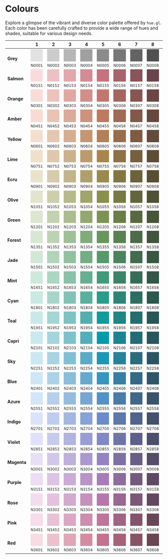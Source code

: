 # Colours

Explore a glimpse of the vibrant and diverse color palette offered by `hue.gl`. Each color has been carefully crafted to provide a wide range of hues and shades, suitable for various design needs.

<center>

|      | 1    | 2    | 3    | 4    | 5    | 6    | 7    | 8    | 9    |
| ---- | ---- | ---- | ---- | ---- | ---- | ---- | ---- | ---- | ---- |
| **Grey** |  <img src="https://raw.githubusercontent.com/scape-agency/hue.gl/main/dist/png/swatch/N0001.png" alt="N0001"><small>N0001</small> |  <img src="https://raw.githubusercontent.com/scape-agency/hue.gl/main/dist/png/swatch/N0002.png" alt="N0002"><small>N0002</small> |  <img src="https://raw.githubusercontent.com/scape-agency/hue.gl/main/dist/png/swatch/N0003.png" alt="N0003"><small>N0003</small> |  <img src="https://raw.githubusercontent.com/scape-agency/hue.gl/main/dist/png/swatch/N0004.png" alt="N0004"><small>N0004</small> |  <img src="https://raw.githubusercontent.com/scape-agency/hue.gl/main/dist/png/swatch/N0005.png" alt="N0005"><small>N0005</small> |  <img src="https://raw.githubusercontent.com/scape-agency/hue.gl/main/dist/png/swatch/N0006.png" alt="N0006"><small>N0006</small> |  <img src="https://raw.githubusercontent.com/scape-agency/hue.gl/main/dist/png/swatch/N0007.png" alt="N0007"><small>N0007</small> |  <img src="https://raw.githubusercontent.com/scape-agency/hue.gl/main/dist/png/swatch/N0008.png" alt="N0008"><small>N0008</small> |  <img src="https://raw.githubusercontent.com/scape-agency/hue.gl/main/dist/png/swatch/N0009.png" alt="N0009"><small>N0009</small> |
| **Salmon** |  <img src="https://raw.githubusercontent.com/scape-agency/hue.gl/main/dist/png/swatch/N0151.png" alt="N0151"><small>N0151</small> |  <img src="https://raw.githubusercontent.com/scape-agency/hue.gl/main/dist/png/swatch/N0152.png" alt="N0152"><small>N0152</small> |  <img src="https://raw.githubusercontent.com/scape-agency/hue.gl/main/dist/png/swatch/N0153.png" alt="N0153"><small>N0153</small> |  <img src="https://raw.githubusercontent.com/scape-agency/hue.gl/main/dist/png/swatch/N0154.png" alt="N0154"><small>N0154</small> |  <img src="https://raw.githubusercontent.com/scape-agency/hue.gl/main/dist/png/swatch/N0155.png" alt="N0155"><small>N0155</small> |  <img src="https://raw.githubusercontent.com/scape-agency/hue.gl/main/dist/png/swatch/N0156.png" alt="N0156"><small>N0156</small> |  <img src="https://raw.githubusercontent.com/scape-agency/hue.gl/main/dist/png/swatch/N0157.png" alt="N0157"><small>N0157</small> |  <img src="https://raw.githubusercontent.com/scape-agency/hue.gl/main/dist/png/swatch/N0158.png" alt="N0158"><small>N0158</small> |  <img src="https://raw.githubusercontent.com/scape-agency/hue.gl/main/dist/png/swatch/N0159.png" alt="N0159"><small>N0159</small> |
| **Orange** |  <img src="https://raw.githubusercontent.com/scape-agency/hue.gl/main/dist/png/swatch/N0301.png" alt="N0301"><small>N0301</small> |  <img src="https://raw.githubusercontent.com/scape-agency/hue.gl/main/dist/png/swatch/N0302.png" alt="N0302"><small>N0302</small> |  <img src="https://raw.githubusercontent.com/scape-agency/hue.gl/main/dist/png/swatch/N0303.png" alt="N0303"><small>N0303</small> |  <img src="https://raw.githubusercontent.com/scape-agency/hue.gl/main/dist/png/swatch/N0304.png" alt="N0304"><small>N0304</small> |  <img src="https://raw.githubusercontent.com/scape-agency/hue.gl/main/dist/png/swatch/N0305.png" alt="N0305"><small>N0305</small> |  <img src="https://raw.githubusercontent.com/scape-agency/hue.gl/main/dist/png/swatch/N0306.png" alt="N0306"><small>N0306</small> |  <img src="https://raw.githubusercontent.com/scape-agency/hue.gl/main/dist/png/swatch/N0307.png" alt="N0307"><small>N0307</small> |  <img src="https://raw.githubusercontent.com/scape-agency/hue.gl/main/dist/png/swatch/N0308.png" alt="N0308"><small>N0308</small> |  <img src="https://raw.githubusercontent.com/scape-agency/hue.gl/main/dist/png/swatch/N0309.png" alt="N0309"><small>N0309</small> |
| **Amber** |  <img src="https://raw.githubusercontent.com/scape-agency/hue.gl/main/dist/png/swatch/N0451.png" alt="N0451"><small>N0451</small> |  <img src="https://raw.githubusercontent.com/scape-agency/hue.gl/main/dist/png/swatch/N0452.png" alt="N0452"><small>N0452</small> |  <img src="https://raw.githubusercontent.com/scape-agency/hue.gl/main/dist/png/swatch/N0453.png" alt="N0453"><small>N0453</small> |  <img src="https://raw.githubusercontent.com/scape-agency/hue.gl/main/dist/png/swatch/N0454.png" alt="N0454"><small>N0454</small> |  <img src="https://raw.githubusercontent.com/scape-agency/hue.gl/main/dist/png/swatch/N0455.png" alt="N0455"><small>N0455</small> |  <img src="https://raw.githubusercontent.com/scape-agency/hue.gl/main/dist/png/swatch/N0456.png" alt="N0456"><small>N0456</small> |  <img src="https://raw.githubusercontent.com/scape-agency/hue.gl/main/dist/png/swatch/N0457.png" alt="N0457"><small>N0457</small> |  <img src="https://raw.githubusercontent.com/scape-agency/hue.gl/main/dist/png/swatch/N0458.png" alt="N0458"><small>N0458</small> |  <img src="https://raw.githubusercontent.com/scape-agency/hue.gl/main/dist/png/swatch/N0459.png" alt="N0459"><small>N0459</small> |
| **Yellow** |  <img src="https://raw.githubusercontent.com/scape-agency/hue.gl/main/dist/png/swatch/N0601.png" alt="N0601"><small>N0601</small> |  <img src="https://raw.githubusercontent.com/scape-agency/hue.gl/main/dist/png/swatch/N0602.png" alt="N0602"><small>N0602</small> |  <img src="https://raw.githubusercontent.com/scape-agency/hue.gl/main/dist/png/swatch/N0603.png" alt="N0603"><small>N0603</small> |  <img src="https://raw.githubusercontent.com/scape-agency/hue.gl/main/dist/png/swatch/N0604.png" alt="N0604"><small>N0604</small> |  <img src="https://raw.githubusercontent.com/scape-agency/hue.gl/main/dist/png/swatch/N0605.png" alt="N0605"><small>N0605</small> |  <img src="https://raw.githubusercontent.com/scape-agency/hue.gl/main/dist/png/swatch/N0606.png" alt="N0606"><small>N0606</small> |  <img src="https://raw.githubusercontent.com/scape-agency/hue.gl/main/dist/png/swatch/N0607.png" alt="N0607"><small>N0607</small> |  <img src="https://raw.githubusercontent.com/scape-agency/hue.gl/main/dist/png/swatch/N0608.png" alt="N0608"><small>N0608</small> |  <img src="https://raw.githubusercontent.com/scape-agency/hue.gl/main/dist/png/swatch/N0609.png" alt="N0609"><small>N0609</small> |
| **Lime** |  <img src="https://raw.githubusercontent.com/scape-agency/hue.gl/main/dist/png/swatch/N0751.png" alt="N0751"><small>N0751</small> |  <img src="https://raw.githubusercontent.com/scape-agency/hue.gl/main/dist/png/swatch/N0752.png" alt="N0752"><small>N0752</small> |  <img src="https://raw.githubusercontent.com/scape-agency/hue.gl/main/dist/png/swatch/N0753.png" alt="N0753"><small>N0753</small> |  <img src="https://raw.githubusercontent.com/scape-agency/hue.gl/main/dist/png/swatch/N0754.png" alt="N0754"><small>N0754</small> |  <img src="https://raw.githubusercontent.com/scape-agency/hue.gl/main/dist/png/swatch/N0755.png" alt="N0755"><small>N0755</small> |  <img src="https://raw.githubusercontent.com/scape-agency/hue.gl/main/dist/png/swatch/N0756.png" alt="N0756"><small>N0756</small> |  <img src="https://raw.githubusercontent.com/scape-agency/hue.gl/main/dist/png/swatch/N0757.png" alt="N0757"><small>N0757</small> |  <img src="https://raw.githubusercontent.com/scape-agency/hue.gl/main/dist/png/swatch/N0758.png" alt="N0758"><small>N0758</small> |  <img src="https://raw.githubusercontent.com/scape-agency/hue.gl/main/dist/png/swatch/N0759.png" alt="N0759"><small>N0759</small> |
| **Ecru** |  <img src="https://raw.githubusercontent.com/scape-agency/hue.gl/main/dist/png/swatch/N0901.png" alt="N0901"><small>N0901</small> |  <img src="https://raw.githubusercontent.com/scape-agency/hue.gl/main/dist/png/swatch/N0902.png" alt="N0902"><small>N0902</small> |  <img src="https://raw.githubusercontent.com/scape-agency/hue.gl/main/dist/png/swatch/N0903.png" alt="N0903"><small>N0903</small> |  <img src="https://raw.githubusercontent.com/scape-agency/hue.gl/main/dist/png/swatch/N0904.png" alt="N0904"><small>N0904</small> |  <img src="https://raw.githubusercontent.com/scape-agency/hue.gl/main/dist/png/swatch/N0905.png" alt="N0905"><small>N0905</small> |  <img src="https://raw.githubusercontent.com/scape-agency/hue.gl/main/dist/png/swatch/N0906.png" alt="N0906"><small>N0906</small> |  <img src="https://raw.githubusercontent.com/scape-agency/hue.gl/main/dist/png/swatch/N0907.png" alt="N0907"><small>N0907</small> |  <img src="https://raw.githubusercontent.com/scape-agency/hue.gl/main/dist/png/swatch/N0908.png" alt="N0908"><small>N0908</small> |  <img src="https://raw.githubusercontent.com/scape-agency/hue.gl/main/dist/png/swatch/N0909.png" alt="N0909"><small>N0909</small> |
| **Olive** |  <img src="https://raw.githubusercontent.com/scape-agency/hue.gl/main/dist/png/swatch/N1051.png" alt="N1051"><small>N1051</small> |  <img src="https://raw.githubusercontent.com/scape-agency/hue.gl/main/dist/png/swatch/N1052.png" alt="N1052"><small>N1052</small> |  <img src="https://raw.githubusercontent.com/scape-agency/hue.gl/main/dist/png/swatch/N1053.png" alt="N1053"><small>N1053</small> |  <img src="https://raw.githubusercontent.com/scape-agency/hue.gl/main/dist/png/swatch/N1054.png" alt="N1054"><small>N1054</small> |  <img src="https://raw.githubusercontent.com/scape-agency/hue.gl/main/dist/png/swatch/N1055.png" alt="N1055"><small>N1055</small> |  <img src="https://raw.githubusercontent.com/scape-agency/hue.gl/main/dist/png/swatch/N1056.png" alt="N1056"><small>N1056</small> |  <img src="https://raw.githubusercontent.com/scape-agency/hue.gl/main/dist/png/swatch/N1057.png" alt="N1057"><small>N1057</small> |  <img src="https://raw.githubusercontent.com/scape-agency/hue.gl/main/dist/png/swatch/N1058.png" alt="N1058"><small>N1058</small> |  <img src="https://raw.githubusercontent.com/scape-agency/hue.gl/main/dist/png/swatch/N1059.png" alt="N1059"><small>N1059</small> |
| **Green** |  <img src="https://raw.githubusercontent.com/scape-agency/hue.gl/main/dist/png/swatch/N1201.png" alt="N1201"><small>N1201</small> |  <img src="https://raw.githubusercontent.com/scape-agency/hue.gl/main/dist/png/swatch/N1202.png" alt="N1202"><small>N1202</small> |  <img src="https://raw.githubusercontent.com/scape-agency/hue.gl/main/dist/png/swatch/N1203.png" alt="N1203"><small>N1203</small> |  <img src="https://raw.githubusercontent.com/scape-agency/hue.gl/main/dist/png/swatch/N1204.png" alt="N1204"><small>N1204</small> |  <img src="https://raw.githubusercontent.com/scape-agency/hue.gl/main/dist/png/swatch/N1205.png" alt="N1205"><small>N1205</small> |  <img src="https://raw.githubusercontent.com/scape-agency/hue.gl/main/dist/png/swatch/N1206.png" alt="N1206"><small>N1206</small> |  <img src="https://raw.githubusercontent.com/scape-agency/hue.gl/main/dist/png/swatch/N1207.png" alt="N1207"><small>N1207</small> |  <img src="https://raw.githubusercontent.com/scape-agency/hue.gl/main/dist/png/swatch/N1208.png" alt="N1208"><small>N1208</small> |  <img src="https://raw.githubusercontent.com/scape-agency/hue.gl/main/dist/png/swatch/N1209.png" alt="N1209"><small>N1209</small> |
| **Forest** |  <img src="https://raw.githubusercontent.com/scape-agency/hue.gl/main/dist/png/swatch/N1351.png" alt="N1351"><small>N1351</small> |  <img src="https://raw.githubusercontent.com/scape-agency/hue.gl/main/dist/png/swatch/N1352.png" alt="N1352"><small>N1352</small> |  <img src="https://raw.githubusercontent.com/scape-agency/hue.gl/main/dist/png/swatch/N1353.png" alt="N1353"><small>N1353</small> |  <img src="https://raw.githubusercontent.com/scape-agency/hue.gl/main/dist/png/swatch/N1354.png" alt="N1354"><small>N1354</small> |  <img src="https://raw.githubusercontent.com/scape-agency/hue.gl/main/dist/png/swatch/N1355.png" alt="N1355"><small>N1355</small> |  <img src="https://raw.githubusercontent.com/scape-agency/hue.gl/main/dist/png/swatch/N1356.png" alt="N1356"><small>N1356</small> |  <img src="https://raw.githubusercontent.com/scape-agency/hue.gl/main/dist/png/swatch/N1357.png" alt="N1357"><small>N1357</small> |  <img src="https://raw.githubusercontent.com/scape-agency/hue.gl/main/dist/png/swatch/N1358.png" alt="N1358"><small>N1358</small> |  <img src="https://raw.githubusercontent.com/scape-agency/hue.gl/main/dist/png/swatch/N1359.png" alt="N1359"><small>N1359</small> |
| **Jade** |  <img src="https://raw.githubusercontent.com/scape-agency/hue.gl/main/dist/png/swatch/N1501.png" alt="N1501"><small>N1501</small> |  <img src="https://raw.githubusercontent.com/scape-agency/hue.gl/main/dist/png/swatch/N1502.png" alt="N1502"><small>N1502</small> |  <img src="https://raw.githubusercontent.com/scape-agency/hue.gl/main/dist/png/swatch/N1503.png" alt="N1503"><small>N1503</small> |  <img src="https://raw.githubusercontent.com/scape-agency/hue.gl/main/dist/png/swatch/N1504.png" alt="N1504"><small>N1504</small> |  <img src="https://raw.githubusercontent.com/scape-agency/hue.gl/main/dist/png/swatch/N1505.png" alt="N1505"><small>N1505</small> |  <img src="https://raw.githubusercontent.com/scape-agency/hue.gl/main/dist/png/swatch/N1506.png" alt="N1506"><small>N1506</small> |  <img src="https://raw.githubusercontent.com/scape-agency/hue.gl/main/dist/png/swatch/N1507.png" alt="N1507"><small>N1507</small> |  <img src="https://raw.githubusercontent.com/scape-agency/hue.gl/main/dist/png/swatch/N1508.png" alt="N1508"><small>N1508</small> |  <img src="https://raw.githubusercontent.com/scape-agency/hue.gl/main/dist/png/swatch/N1509.png" alt="N1509"><small>N1509</small> |
| **Mint** |  <img src="https://raw.githubusercontent.com/scape-agency/hue.gl/main/dist/png/swatch/N1651.png" alt="N1651"><small>N1651</small> |  <img src="https://raw.githubusercontent.com/scape-agency/hue.gl/main/dist/png/swatch/N1652.png" alt="N1652"><small>N1652</small> |  <img src="https://raw.githubusercontent.com/scape-agency/hue.gl/main/dist/png/swatch/N1653.png" alt="N1653"><small>N1653</small> |  <img src="https://raw.githubusercontent.com/scape-agency/hue.gl/main/dist/png/swatch/N1654.png" alt="N1654"><small>N1654</small> |  <img src="https://raw.githubusercontent.com/scape-agency/hue.gl/main/dist/png/swatch/N1655.png" alt="N1655"><small>N1655</small> |  <img src="https://raw.githubusercontent.com/scape-agency/hue.gl/main/dist/png/swatch/N1656.png" alt="N1656"><small>N1656</small> |  <img src="https://raw.githubusercontent.com/scape-agency/hue.gl/main/dist/png/swatch/N1657.png" alt="N1657"><small>N1657</small> |  <img src="https://raw.githubusercontent.com/scape-agency/hue.gl/main/dist/png/swatch/N1658.png" alt="N1658"><small>N1658</small> |  <img src="https://raw.githubusercontent.com/scape-agency/hue.gl/main/dist/png/swatch/N1659.png" alt="N1659"><small>N1659</small> |
| **Cyan** |  <img src="https://raw.githubusercontent.com/scape-agency/hue.gl/main/dist/png/swatch/N1801.png" alt="N1801"><small>N1801</small> |  <img src="https://raw.githubusercontent.com/scape-agency/hue.gl/main/dist/png/swatch/N1802.png" alt="N1802"><small>N1802</small> |  <img src="https://raw.githubusercontent.com/scape-agency/hue.gl/main/dist/png/swatch/N1803.png" alt="N1803"><small>N1803</small> |  <img src="https://raw.githubusercontent.com/scape-agency/hue.gl/main/dist/png/swatch/N1804.png" alt="N1804"><small>N1804</small> |  <img src="https://raw.githubusercontent.com/scape-agency/hue.gl/main/dist/png/swatch/N1805.png" alt="N1805"><small>N1805</small> |  <img src="https://raw.githubusercontent.com/scape-agency/hue.gl/main/dist/png/swatch/N1806.png" alt="N1806"><small>N1806</small> |  <img src="https://raw.githubusercontent.com/scape-agency/hue.gl/main/dist/png/swatch/N1807.png" alt="N1807"><small>N1807</small> |  <img src="https://raw.githubusercontent.com/scape-agency/hue.gl/main/dist/png/swatch/N1808.png" alt="N1808"><small>N1808</small> |  <img src="https://raw.githubusercontent.com/scape-agency/hue.gl/main/dist/png/swatch/N1809.png" alt="N1809"><small>N1809</small> |
| **Teal** |  <img src="https://raw.githubusercontent.com/scape-agency/hue.gl/main/dist/png/swatch/N1951.png" alt="N1951"><small>N1951</small> |  <img src="https://raw.githubusercontent.com/scape-agency/hue.gl/main/dist/png/swatch/N1952.png" alt="N1952"><small>N1952</small> |  <img src="https://raw.githubusercontent.com/scape-agency/hue.gl/main/dist/png/swatch/N1953.png" alt="N1953"><small>N1953</small> |  <img src="https://raw.githubusercontent.com/scape-agency/hue.gl/main/dist/png/swatch/N1954.png" alt="N1954"><small>N1954</small> |  <img src="https://raw.githubusercontent.com/scape-agency/hue.gl/main/dist/png/swatch/N1955.png" alt="N1955"><small>N1955</small> |  <img src="https://raw.githubusercontent.com/scape-agency/hue.gl/main/dist/png/swatch/N1956.png" alt="N1956"><small>N1956</small> |  <img src="https://raw.githubusercontent.com/scape-agency/hue.gl/main/dist/png/swatch/N1957.png" alt="N1957"><small>N1957</small> |  <img src="https://raw.githubusercontent.com/scape-agency/hue.gl/main/dist/png/swatch/N1958.png" alt="N1958"><small>N1958</small> |  <img src="https://raw.githubusercontent.com/scape-agency/hue.gl/main/dist/png/swatch/N1959.png" alt="N1959"><small>N1959</small> |
| **Capri** |  <img src="https://raw.githubusercontent.com/scape-agency/hue.gl/main/dist/png/swatch/N2101.png" alt="N2101"><small>N2101</small> |  <img src="https://raw.githubusercontent.com/scape-agency/hue.gl/main/dist/png/swatch/N2102.png" alt="N2102"><small>N2102</small> |  <img src="https://raw.githubusercontent.com/scape-agency/hue.gl/main/dist/png/swatch/N2103.png" alt="N2103"><small>N2103</small> |  <img src="https://raw.githubusercontent.com/scape-agency/hue.gl/main/dist/png/swatch/N2104.png" alt="N2104"><small>N2104</small> |  <img src="https://raw.githubusercontent.com/scape-agency/hue.gl/main/dist/png/swatch/N2105.png" alt="N2105"><small>N2105</small> |  <img src="https://raw.githubusercontent.com/scape-agency/hue.gl/main/dist/png/swatch/N2106.png" alt="N2106"><small>N2106</small> |  <img src="https://raw.githubusercontent.com/scape-agency/hue.gl/main/dist/png/swatch/N2107.png" alt="N2107"><small>N2107</small> |  <img src="https://raw.githubusercontent.com/scape-agency/hue.gl/main/dist/png/swatch/N2108.png" alt="N2108"><small>N2108</small> |  <img src="https://raw.githubusercontent.com/scape-agency/hue.gl/main/dist/png/swatch/N2109.png" alt="N2109"><small>N2109</small> |
| **Sky** |  <img src="https://raw.githubusercontent.com/scape-agency/hue.gl/main/dist/png/swatch/N2251.png" alt="N2251"><small>N2251</small> |  <img src="https://raw.githubusercontent.com/scape-agency/hue.gl/main/dist/png/swatch/N2252.png" alt="N2252"><small>N2252</small> |  <img src="https://raw.githubusercontent.com/scape-agency/hue.gl/main/dist/png/swatch/N2253.png" alt="N2253"><small>N2253</small> |  <img src="https://raw.githubusercontent.com/scape-agency/hue.gl/main/dist/png/swatch/N2254.png" alt="N2254"><small>N2254</small> |  <img src="https://raw.githubusercontent.com/scape-agency/hue.gl/main/dist/png/swatch/N2255.png" alt="N2255"><small>N2255</small> |  <img src="https://raw.githubusercontent.com/scape-agency/hue.gl/main/dist/png/swatch/N2256.png" alt="N2256"><small>N2256</small> |  <img src="https://raw.githubusercontent.com/scape-agency/hue.gl/main/dist/png/swatch/N2257.png" alt="N2257"><small>N2257</small> |  <img src="https://raw.githubusercontent.com/scape-agency/hue.gl/main/dist/png/swatch/N2258.png" alt="N2258"><small>N2258</small> |  <img src="https://raw.githubusercontent.com/scape-agency/hue.gl/main/dist/png/swatch/N2259.png" alt="N2259"><small>N2259</small> |
| **Blue** |  <img src="https://raw.githubusercontent.com/scape-agency/hue.gl/main/dist/png/swatch/N2401.png" alt="N2401"><small>N2401</small> |  <img src="https://raw.githubusercontent.com/scape-agency/hue.gl/main/dist/png/swatch/N2402.png" alt="N2402"><small>N2402</small> |  <img src="https://raw.githubusercontent.com/scape-agency/hue.gl/main/dist/png/swatch/N2403.png" alt="N2403"><small>N2403</small> |  <img src="https://raw.githubusercontent.com/scape-agency/hue.gl/main/dist/png/swatch/N2404.png" alt="N2404"><small>N2404</small> |  <img src="https://raw.githubusercontent.com/scape-agency/hue.gl/main/dist/png/swatch/N2405.png" alt="N2405"><small>N2405</small> |  <img src="https://raw.githubusercontent.com/scape-agency/hue.gl/main/dist/png/swatch/N2406.png" alt="N2406"><small>N2406</small> |  <img src="https://raw.githubusercontent.com/scape-agency/hue.gl/main/dist/png/swatch/N2407.png" alt="N2407"><small>N2407</small> |  <img src="https://raw.githubusercontent.com/scape-agency/hue.gl/main/dist/png/swatch/N2408.png" alt="N2408"><small>N2408</small> |  <img src="https://raw.githubusercontent.com/scape-agency/hue.gl/main/dist/png/swatch/N2409.png" alt="N2409"><small>N2409</small> |
| **Azure** |  <img src="https://raw.githubusercontent.com/scape-agency/hue.gl/main/dist/png/swatch/N2551.png" alt="N2551"><small>N2551</small> |  <img src="https://raw.githubusercontent.com/scape-agency/hue.gl/main/dist/png/swatch/N2552.png" alt="N2552"><small>N2552</small> |  <img src="https://raw.githubusercontent.com/scape-agency/hue.gl/main/dist/png/swatch/N2553.png" alt="N2553"><small>N2553</small> |  <img src="https://raw.githubusercontent.com/scape-agency/hue.gl/main/dist/png/swatch/N2554.png" alt="N2554"><small>N2554</small> |  <img src="https://raw.githubusercontent.com/scape-agency/hue.gl/main/dist/png/swatch/N2555.png" alt="N2555"><small>N2555</small> |  <img src="https://raw.githubusercontent.com/scape-agency/hue.gl/main/dist/png/swatch/N2556.png" alt="N2556"><small>N2556</small> |  <img src="https://raw.githubusercontent.com/scape-agency/hue.gl/main/dist/png/swatch/N2557.png" alt="N2557"><small>N2557</small> |  <img src="https://raw.githubusercontent.com/scape-agency/hue.gl/main/dist/png/swatch/N2558.png" alt="N2558"><small>N2558</small> |  <img src="https://raw.githubusercontent.com/scape-agency/hue.gl/main/dist/png/swatch/N2559.png" alt="N2559"><small>N2559</small> |
| **Indigo** |  <img src="https://raw.githubusercontent.com/scape-agency/hue.gl/main/dist/png/swatch/N2701.png" alt="N2701"><small>N2701</small> |  <img src="https://raw.githubusercontent.com/scape-agency/hue.gl/main/dist/png/swatch/N2702.png" alt="N2702"><small>N2702</small> |  <img src="https://raw.githubusercontent.com/scape-agency/hue.gl/main/dist/png/swatch/N2703.png" alt="N2703"><small>N2703</small> |  <img src="https://raw.githubusercontent.com/scape-agency/hue.gl/main/dist/png/swatch/N2704.png" alt="N2704"><small>N2704</small> |  <img src="https://raw.githubusercontent.com/scape-agency/hue.gl/main/dist/png/swatch/N2705.png" alt="N2705"><small>N2705</small> |  <img src="https://raw.githubusercontent.com/scape-agency/hue.gl/main/dist/png/swatch/N2706.png" alt="N2706"><small>N2706</small> |  <img src="https://raw.githubusercontent.com/scape-agency/hue.gl/main/dist/png/swatch/N2707.png" alt="N2707"><small>N2707</small> |  <img src="https://raw.githubusercontent.com/scape-agency/hue.gl/main/dist/png/swatch/N2708.png" alt="N2708"><small>N2708</small> |  <img src="https://raw.githubusercontent.com/scape-agency/hue.gl/main/dist/png/swatch/N2709.png" alt="N2709"><small>N2709</small> |
| **Violet** |  <img src="https://raw.githubusercontent.com/scape-agency/hue.gl/main/dist/png/swatch/N2851.png" alt="N2851"><small>N2851</small> |  <img src="https://raw.githubusercontent.com/scape-agency/hue.gl/main/dist/png/swatch/N2852.png" alt="N2852"><small>N2852</small> |  <img src="https://raw.githubusercontent.com/scape-agency/hue.gl/main/dist/png/swatch/N2853.png" alt="N2853"><small>N2853</small> |  <img src="https://raw.githubusercontent.com/scape-agency/hue.gl/main/dist/png/swatch/N2854.png" alt="N2854"><small>N2854</small> |  <img src="https://raw.githubusercontent.com/scape-agency/hue.gl/main/dist/png/swatch/N2855.png" alt="N2855"><small>N2855</small> |  <img src="https://raw.githubusercontent.com/scape-agency/hue.gl/main/dist/png/swatch/N2856.png" alt="N2856"><small>N2856</small> |  <img src="https://raw.githubusercontent.com/scape-agency/hue.gl/main/dist/png/swatch/N2857.png" alt="N2857"><small>N2857</small> |  <img src="https://raw.githubusercontent.com/scape-agency/hue.gl/main/dist/png/swatch/N2858.png" alt="N2858"><small>N2858</small> |  <img src="https://raw.githubusercontent.com/scape-agency/hue.gl/main/dist/png/swatch/N2859.png" alt="N2859"><small>N2859</small> |
| **Magenta** |  <img src="https://raw.githubusercontent.com/scape-agency/hue.gl/main/dist/png/swatch/N3001.png" alt="N3001"><small>N3001</small> |  <img src="https://raw.githubusercontent.com/scape-agency/hue.gl/main/dist/png/swatch/N3002.png" alt="N3002"><small>N3002</small> |  <img src="https://raw.githubusercontent.com/scape-agency/hue.gl/main/dist/png/swatch/N3003.png" alt="N3003"><small>N3003</small> |  <img src="https://raw.githubusercontent.com/scape-agency/hue.gl/main/dist/png/swatch/N3004.png" alt="N3004"><small>N3004</small> |  <img src="https://raw.githubusercontent.com/scape-agency/hue.gl/main/dist/png/swatch/N3005.png" alt="N3005"><small>N3005</small> |  <img src="https://raw.githubusercontent.com/scape-agency/hue.gl/main/dist/png/swatch/N3006.png" alt="N3006"><small>N3006</small> |  <img src="https://raw.githubusercontent.com/scape-agency/hue.gl/main/dist/png/swatch/N3007.png" alt="N3007"><small>N3007</small> |  <img src="https://raw.githubusercontent.com/scape-agency/hue.gl/main/dist/png/swatch/N3008.png" alt="N3008"><small>N3008</small> |  <img src="https://raw.githubusercontent.com/scape-agency/hue.gl/main/dist/png/swatch/N3009.png" alt="N3009"><small>N3009</small> |
| **Purple** |  <img src="https://raw.githubusercontent.com/scape-agency/hue.gl/main/dist/png/swatch/N3151.png" alt="N3151"><small>N3151</small> |  <img src="https://raw.githubusercontent.com/scape-agency/hue.gl/main/dist/png/swatch/N3152.png" alt="N3152"><small>N3152</small> |  <img src="https://raw.githubusercontent.com/scape-agency/hue.gl/main/dist/png/swatch/N3153.png" alt="N3153"><small>N3153</small> |  <img src="https://raw.githubusercontent.com/scape-agency/hue.gl/main/dist/png/swatch/N3154.png" alt="N3154"><small>N3154</small> |  <img src="https://raw.githubusercontent.com/scape-agency/hue.gl/main/dist/png/swatch/N3155.png" alt="N3155"><small>N3155</small> |  <img src="https://raw.githubusercontent.com/scape-agency/hue.gl/main/dist/png/swatch/N3156.png" alt="N3156"><small>N3156</small> |  <img src="https://raw.githubusercontent.com/scape-agency/hue.gl/main/dist/png/swatch/N3157.png" alt="N3157"><small>N3157</small> |  <img src="https://raw.githubusercontent.com/scape-agency/hue.gl/main/dist/png/swatch/N3158.png" alt="N3158"><small>N3158</small> |  <img src="https://raw.githubusercontent.com/scape-agency/hue.gl/main/dist/png/swatch/N3159.png" alt="N3159"><small>N3159</small> |
| **Rose** |  <img src="https://raw.githubusercontent.com/scape-agency/hue.gl/main/dist/png/swatch/N3301.png" alt="N3301"><small>N3301</small> |  <img src="https://raw.githubusercontent.com/scape-agency/hue.gl/main/dist/png/swatch/N3302.png" alt="N3302"><small>N3302</small> |  <img src="https://raw.githubusercontent.com/scape-agency/hue.gl/main/dist/png/swatch/N3303.png" alt="N3303"><small>N3303</small> |  <img src="https://raw.githubusercontent.com/scape-agency/hue.gl/main/dist/png/swatch/N3304.png" alt="N3304"><small>N3304</small> |  <img src="https://raw.githubusercontent.com/scape-agency/hue.gl/main/dist/png/swatch/N3305.png" alt="N3305"><small>N3305</small> |  <img src="https://raw.githubusercontent.com/scape-agency/hue.gl/main/dist/png/swatch/N3306.png" alt="N3306"><small>N3306</small> |  <img src="https://raw.githubusercontent.com/scape-agency/hue.gl/main/dist/png/swatch/N3307.png" alt="N3307"><small>N3307</small> |  <img src="https://raw.githubusercontent.com/scape-agency/hue.gl/main/dist/png/swatch/N3308.png" alt="N3308"><small>N3308</small> |  <img src="https://raw.githubusercontent.com/scape-agency/hue.gl/main/dist/png/swatch/N3309.png" alt="N3309"><small>N3309</small> |
| **Pink** |  <img src="https://raw.githubusercontent.com/scape-agency/hue.gl/main/dist/png/swatch/N3451.png" alt="N3451"><small>N3451</small> |  <img src="https://raw.githubusercontent.com/scape-agency/hue.gl/main/dist/png/swatch/N3452.png" alt="N3452"><small>N3452</small> |  <img src="https://raw.githubusercontent.com/scape-agency/hue.gl/main/dist/png/swatch/N3453.png" alt="N3453"><small>N3453</small> |  <img src="https://raw.githubusercontent.com/scape-agency/hue.gl/main/dist/png/swatch/N3454.png" alt="N3454"><small>N3454</small> |  <img src="https://raw.githubusercontent.com/scape-agency/hue.gl/main/dist/png/swatch/N3455.png" alt="N3455"><small>N3455</small> |  <img src="https://raw.githubusercontent.com/scape-agency/hue.gl/main/dist/png/swatch/N3456.png" alt="N3456"><small>N3456</small> |  <img src="https://raw.githubusercontent.com/scape-agency/hue.gl/main/dist/png/swatch/N3457.png" alt="N3457"><small>N3457</small> |  <img src="https://raw.githubusercontent.com/scape-agency/hue.gl/main/dist/png/swatch/N3458.png" alt="N3458"><small>N3458</small> |  <img src="https://raw.githubusercontent.com/scape-agency/hue.gl/main/dist/png/swatch/N3459.png" alt="N3459"><small>N3459</small> |
| **Red** |  <img src="https://raw.githubusercontent.com/scape-agency/hue.gl/main/dist/png/swatch/N3601.png" alt="N3601"><small>N3601</small> |  <img src="https://raw.githubusercontent.com/scape-agency/hue.gl/main/dist/png/swatch/N3602.png" alt="N3602"><small>N3602</small> |  <img src="https://raw.githubusercontent.com/scape-agency/hue.gl/main/dist/png/swatch/N3603.png" alt="N3603"><small>N3603</small> |  <img src="https://raw.githubusercontent.com/scape-agency/hue.gl/main/dist/png/swatch/N3604.png" alt="N3604"><small>N3604</small> |  <img src="https://raw.githubusercontent.com/scape-agency/hue.gl/main/dist/png/swatch/N3605.png" alt="N3605"><small>N3605</small> |  <img src="https://raw.githubusercontent.com/scape-agency/hue.gl/main/dist/png/swatch/N3606.png" alt="N3606"><small>N3606</small> |  <img src="https://raw.githubusercontent.com/scape-agency/hue.gl/main/dist/png/swatch/N3607.png" alt="N3607"><small>N3607</small> |  <img src="https://raw.githubusercontent.com/scape-agency/hue.gl/main/dist/png/swatch/N3608.png" alt="N3608"><small>N3608</small> |  <img src="https://raw.githubusercontent.com/scape-agency/hue.gl/main/dist/png/swatch/N3609.png" alt="N3609"><small>N3609</small> |

</center>
